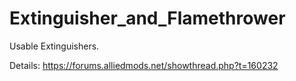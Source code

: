 # Extinguisher_and_Flamethrower
Usable Extinguishers.

Details: https://forums.alliedmods.net/showthread.php?t=160232
